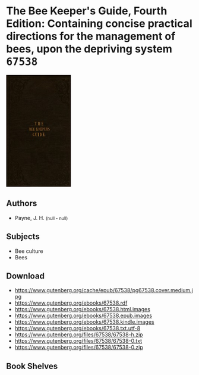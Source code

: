 # The Bee Keeper's Guide, Fourth Edition: Containing concise practical directions for the management of bees, upon the depriving system <kbd>67538</kbd>

![](./cover.medium.jpg "")

## Authors


 - Payne, J. H. <small>(null - null)</small>

## Subjects


 - Bee culture
 - Bees

## Download


 - https://www.gutenberg.org/cache/epub/67538/pg67538.cover.medium.jpg
 - https://www.gutenberg.org/ebooks/67538.rdf
 - https://www.gutenberg.org/ebooks/67538.html.images
 - https://www.gutenberg.org/ebooks/67538.epub.images
 - https://www.gutenberg.org/ebooks/67538.kindle.images
 - https://www.gutenberg.org/ebooks/67538.txt.utf-8
 - https://www.gutenberg.org/files/67538/67538-h.zip
 - https://www.gutenberg.org/files/67538/67538-0.txt
 - https://www.gutenberg.org/files/67538/67538-0.zip

## Book Shelves



